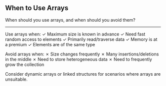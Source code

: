 ## When to Use Arrays

When should you use arrays, and when should you avoid them?

---

Use arrays when:
✓ Maximum size is known in advance
✓ Need fast random access to elements
✓ Primarily read/traverse data
✓ Memory is at a premium
✓ Elements are of the same type

Avoid arrays when:
✗ Size changes frequently
✗ Many insertions/deletions in the middle
✗ Need to store heterogeneous data
✗ Need to frequently grow the collection

Consider dynamic arrays or linked structures for scenarios where arrays are unsuitable.

